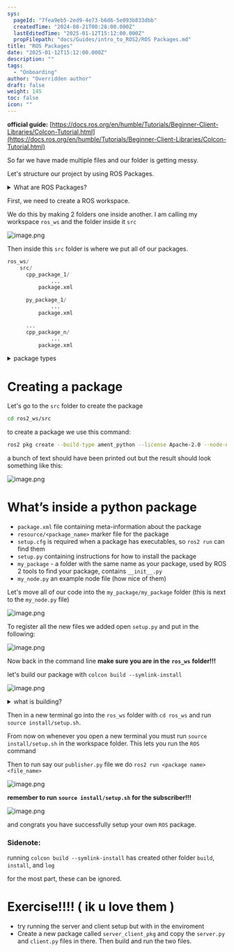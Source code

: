```yaml
---
sys:
  pageId: "7fea9eb5-2ed9-4e73-b6d6-5e093b833dbb"
  createdTime: "2024-08-21T00:28:00.000Z"
  lastEditedTime: "2025-01-12T15:12:00.000Z"
  propFilepath: "docs/Guides/intro_to_ROS2/ROS Packages.md"
title: "ROS Packages"
date: "2025-01-12T15:12:00.000Z"
description: ""
tags:
  - "Onboarding"
author: "Overridden author"
draft: false
weight: 145
toc: false
icon: ""
---
```


**official guide:** [https://docs.ros.org/en/humble/Tutorials/Beginner-Client-Libraries/Colcon-Tutorial.html](https://docs.ros.org/en/humble/Tutorials/Beginner-Client-Libraries/Colcon-Tutorial.html)

So far we have made multiple files and our folder is getting messy.

Let's structure our project by using ROS Packages.

<details>

<summary>What are ROS Packages?</summary>

ROS Packages are, as the name implies, packages of code that are highly sharable between ROS developers.

They consist of a folder, `package.xml` file, and source code

```python
      cpp_package_1/
		      ... imagine much code files here ..
          package.xml
```

</details>

First, we need to create a ROS workspace.

We do this by making 2 folders one inside another. I am calling my workspace `ros_ws` and the folder inside it `src`

![image.png](https://prod-files-secure.s3.us-west-2.amazonaws.com/d518164a-d88e-44d1-a4ee-3adb3bd8bce0/70706947-fd18-4537-a67b-e12946812d31/image.png?X-Amz-Algorithm=AWS4-HMAC-SHA256&X-Amz-Content-Sha256=UNSIGNED-PAYLOAD&X-Amz-Credential=ASIAZI2LB4665OQVX2LI%2F20250616%2Fus-west-2%2Fs3%2Faws4_request&X-Amz-Date=20250616T210837Z&X-Amz-Expires=3600&X-Amz-Security-Token=IQoJb3JpZ2luX2VjEH0aCXVzLXdlc3QtMiJHMEUCIBOrRCCIt4bLlb%2B8fjxQAIwlYszaOGLKpXrodJXt8sG8AiEAr9ZFddn668mJjUXTzhrjUMEDfXMpOJ41lLCQ2RKuQtcq%2FwMIZhAAGgw2Mzc0MjMxODM4MDUiDH6XobURzEP3OrH4%2FircA3JfSwZq2aP0EuNbYueGkd%2BSiYKjCzSZBfO%2F%2BIxjIb7JIDY%2BBb9qgCm1W8hAPZYK7FwcgtIORvFOnHl3h8oHv1MUUV2yKXYphFlwmsX4W0YkeXB%2BX6phvMZVUpiajIsM8gVV1KWpMR8MqG5QAgd9lftszjBEO4%2Fg3BhsCNFQwQV3kGs7SVh9Nb5exPcDTZvXcyXL1Xk4%2FVof4NgtuA2yQqXNreY%2BA8XlEncAFOXFAQ0cnVxmoLaPMWd2O8cTPhdlLrfRObti4NTSDaxFM4lSWn1VNmoxR2oAXwwi2lO3rHvpndbjIXCBGyajHq3Ia9r4eljMCjD6SlFMi37eIfm0GbqPn%2Bhckk4eFrB7RbcWtfKluwSr41WvzNlEq%2BBbqlrolFgtFRk%2FwAPLW%2FKqrrLSW4eBMpdGjprp7NhebNm%2F3BjVuzBgBLOAEdxi3cXeL3nX8xZeUPuFz4sgYAuc2BfHr7%2FyOJEUoFuC%2F%2BwVkOeTwKA6nmFIe1ZbUf1odlfjixowqZ5zqFF5o9rv3eT2AhnCaJCOo3Hj3cVOtNHZnfRnHJO8FWoUXTq5ToItngw%2F6zuSkQNEL6SwZUPanuOVexcK7D%2B3XqraHxhOnjcETQmmVk%2FsLk1CepEMn75d4hJQMKyOwsIGOqUBBheLAzgyD%2Bf%2FzsXcq8TYebZvxvsyWXsAeh8wiinVKBU8j%2BPqnGOB5K2hgCilmjs0IQlfEjSMTmbbF9483ApIfxl5fpxeaQXVS%2BF4bRbLF13MKjkKXQTXZ4PU6h5Kx9%2B78MTwfwDl6pyH3tsLk6KcqFRScLHxmaVS38vYDjJCsWLIuHPRx6M5RAlVYx%2FT9c71qsxHXseXtYiuqNOQMTxUDLIHCfTN&X-Amz-Signature=b611b89b5d23a0bf7c8c748745127897df63dfec3d06854705ba6e7282792fef&X-Amz-SignedHeaders=host&x-amz-checksum-mode=ENABLED&x-id=GetObject)

Then inside this `src` folder is where we put all of our packages.

```python
ros_ws/
    src/
      cpp_package_1/
		      ...
          package.xml

      py_package_1/
		      ...
          package.xml

      ...
      cpp_package_n/
		      ...
          package.xml

```

<details>

<summary>package types</summary>

packages can be either `C++` or python.

the intern file structure is different for each but for this guide we will stick to creating python packages

</details>

# Creating a package

Let's go to the `src` folder to create the package

```bash
cd ros2_ws/src
```

to create a package we use this command:

```bash
ros2 pkg create --build-type ament_python --license Apache-2.0 --node-name my_node my_package
```

a bunch of text should have been printed out but the result should look something like this:

![image.png](https://prod-files-secure.s3.us-west-2.amazonaws.com/d518164a-d88e-44d1-a4ee-3adb3bd8bce0/e6cf1e3f-8512-4a3e-b131-079f800bf3e8/image.png?X-Amz-Algorithm=AWS4-HMAC-SHA256&X-Amz-Content-Sha256=UNSIGNED-PAYLOAD&X-Amz-Credential=ASIAZI2LB4665OQVX2LI%2F20250616%2Fus-west-2%2Fs3%2Faws4_request&X-Amz-Date=20250616T210837Z&X-Amz-Expires=3600&X-Amz-Security-Token=IQoJb3JpZ2luX2VjEH0aCXVzLXdlc3QtMiJHMEUCIBOrRCCIt4bLlb%2B8fjxQAIwlYszaOGLKpXrodJXt8sG8AiEAr9ZFddn668mJjUXTzhrjUMEDfXMpOJ41lLCQ2RKuQtcq%2FwMIZhAAGgw2Mzc0MjMxODM4MDUiDH6XobURzEP3OrH4%2FircA3JfSwZq2aP0EuNbYueGkd%2BSiYKjCzSZBfO%2F%2BIxjIb7JIDY%2BBb9qgCm1W8hAPZYK7FwcgtIORvFOnHl3h8oHv1MUUV2yKXYphFlwmsX4W0YkeXB%2BX6phvMZVUpiajIsM8gVV1KWpMR8MqG5QAgd9lftszjBEO4%2Fg3BhsCNFQwQV3kGs7SVh9Nb5exPcDTZvXcyXL1Xk4%2FVof4NgtuA2yQqXNreY%2BA8XlEncAFOXFAQ0cnVxmoLaPMWd2O8cTPhdlLrfRObti4NTSDaxFM4lSWn1VNmoxR2oAXwwi2lO3rHvpndbjIXCBGyajHq3Ia9r4eljMCjD6SlFMi37eIfm0GbqPn%2Bhckk4eFrB7RbcWtfKluwSr41WvzNlEq%2BBbqlrolFgtFRk%2FwAPLW%2FKqrrLSW4eBMpdGjprp7NhebNm%2F3BjVuzBgBLOAEdxi3cXeL3nX8xZeUPuFz4sgYAuc2BfHr7%2FyOJEUoFuC%2F%2BwVkOeTwKA6nmFIe1ZbUf1odlfjixowqZ5zqFF5o9rv3eT2AhnCaJCOo3Hj3cVOtNHZnfRnHJO8FWoUXTq5ToItngw%2F6zuSkQNEL6SwZUPanuOVexcK7D%2B3XqraHxhOnjcETQmmVk%2FsLk1CepEMn75d4hJQMKyOwsIGOqUBBheLAzgyD%2Bf%2FzsXcq8TYebZvxvsyWXsAeh8wiinVKBU8j%2BPqnGOB5K2hgCilmjs0IQlfEjSMTmbbF9483ApIfxl5fpxeaQXVS%2BF4bRbLF13MKjkKXQTXZ4PU6h5Kx9%2B78MTwfwDl6pyH3tsLk6KcqFRScLHxmaVS38vYDjJCsWLIuHPRx6M5RAlVYx%2FT9c71qsxHXseXtYiuqNOQMTxUDLIHCfTN&X-Amz-Signature=0eccbcb1bb2504ff15edb137921cdaef45ecb6c3b4702c0708b38c5f6f58a781&X-Amz-SignedHeaders=host&x-amz-checksum-mode=ENABLED&x-id=GetObject)

# What’s inside a python package

- `package.xml` file containing meta-information about the package
- `resource/<package_name>` marker file for the package
- `setup.cfg` is required when a package has executables, so `ros2 run` can find them
- `setup.py` containing instructions for how to install the package
- `my_package` - a folder with the same name as your package, used by ROS 2 tools to find your package, contains `__init__.py`
- `my_node.py` an example node file (how nice of them)

Let's move all of our code into the `my_package/my_package` folder (this is next to the `my_node.py` file)

![image.png](https://prod-files-secure.s3.us-west-2.amazonaws.com/d518164a-d88e-44d1-a4ee-3adb3bd8bce0/9ce58f11-0da9-4d3e-b86d-506a9685d378/image.png?X-Amz-Algorithm=AWS4-HMAC-SHA256&X-Amz-Content-Sha256=UNSIGNED-PAYLOAD&X-Amz-Credential=ASIAZI2LB4665OQVX2LI%2F20250616%2Fus-west-2%2Fs3%2Faws4_request&X-Amz-Date=20250616T210837Z&X-Amz-Expires=3600&X-Amz-Security-Token=IQoJb3JpZ2luX2VjEH0aCXVzLXdlc3QtMiJHMEUCIBOrRCCIt4bLlb%2B8fjxQAIwlYszaOGLKpXrodJXt8sG8AiEAr9ZFddn668mJjUXTzhrjUMEDfXMpOJ41lLCQ2RKuQtcq%2FwMIZhAAGgw2Mzc0MjMxODM4MDUiDH6XobURzEP3OrH4%2FircA3JfSwZq2aP0EuNbYueGkd%2BSiYKjCzSZBfO%2F%2BIxjIb7JIDY%2BBb9qgCm1W8hAPZYK7FwcgtIORvFOnHl3h8oHv1MUUV2yKXYphFlwmsX4W0YkeXB%2BX6phvMZVUpiajIsM8gVV1KWpMR8MqG5QAgd9lftszjBEO4%2Fg3BhsCNFQwQV3kGs7SVh9Nb5exPcDTZvXcyXL1Xk4%2FVof4NgtuA2yQqXNreY%2BA8XlEncAFOXFAQ0cnVxmoLaPMWd2O8cTPhdlLrfRObti4NTSDaxFM4lSWn1VNmoxR2oAXwwi2lO3rHvpndbjIXCBGyajHq3Ia9r4eljMCjD6SlFMi37eIfm0GbqPn%2Bhckk4eFrB7RbcWtfKluwSr41WvzNlEq%2BBbqlrolFgtFRk%2FwAPLW%2FKqrrLSW4eBMpdGjprp7NhebNm%2F3BjVuzBgBLOAEdxi3cXeL3nX8xZeUPuFz4sgYAuc2BfHr7%2FyOJEUoFuC%2F%2BwVkOeTwKA6nmFIe1ZbUf1odlfjixowqZ5zqFF5o9rv3eT2AhnCaJCOo3Hj3cVOtNHZnfRnHJO8FWoUXTq5ToItngw%2F6zuSkQNEL6SwZUPanuOVexcK7D%2B3XqraHxhOnjcETQmmVk%2FsLk1CepEMn75d4hJQMKyOwsIGOqUBBheLAzgyD%2Bf%2FzsXcq8TYebZvxvsyWXsAeh8wiinVKBU8j%2BPqnGOB5K2hgCilmjs0IQlfEjSMTmbbF9483ApIfxl5fpxeaQXVS%2BF4bRbLF13MKjkKXQTXZ4PU6h5Kx9%2B78MTwfwDl6pyH3tsLk6KcqFRScLHxmaVS38vYDjJCsWLIuHPRx6M5RAlVYx%2FT9c71qsxHXseXtYiuqNOQMTxUDLIHCfTN&X-Amz-Signature=48e0cd758ee1cc8355f7e5dd9507ab84dcb50792755352df262d4c21165d0d85&X-Amz-SignedHeaders=host&x-amz-checksum-mode=ENABLED&x-id=GetObject)

To register all the new files we added open `setup.py` and put in the following:

![image.png](https://prod-files-secure.s3.us-west-2.amazonaws.com/d518164a-d88e-44d1-a4ee-3adb3bd8bce0/1cd7c262-4cae-4496-9d75-c178537d24a2/image.png?X-Amz-Algorithm=AWS4-HMAC-SHA256&X-Amz-Content-Sha256=UNSIGNED-PAYLOAD&X-Amz-Credential=ASIAZI2LB4665OQVX2LI%2F20250616%2Fus-west-2%2Fs3%2Faws4_request&X-Amz-Date=20250616T210837Z&X-Amz-Expires=3600&X-Amz-Security-Token=IQoJb3JpZ2luX2VjEH0aCXVzLXdlc3QtMiJHMEUCIBOrRCCIt4bLlb%2B8fjxQAIwlYszaOGLKpXrodJXt8sG8AiEAr9ZFddn668mJjUXTzhrjUMEDfXMpOJ41lLCQ2RKuQtcq%2FwMIZhAAGgw2Mzc0MjMxODM4MDUiDH6XobURzEP3OrH4%2FircA3JfSwZq2aP0EuNbYueGkd%2BSiYKjCzSZBfO%2F%2BIxjIb7JIDY%2BBb9qgCm1W8hAPZYK7FwcgtIORvFOnHl3h8oHv1MUUV2yKXYphFlwmsX4W0YkeXB%2BX6phvMZVUpiajIsM8gVV1KWpMR8MqG5QAgd9lftszjBEO4%2Fg3BhsCNFQwQV3kGs7SVh9Nb5exPcDTZvXcyXL1Xk4%2FVof4NgtuA2yQqXNreY%2BA8XlEncAFOXFAQ0cnVxmoLaPMWd2O8cTPhdlLrfRObti4NTSDaxFM4lSWn1VNmoxR2oAXwwi2lO3rHvpndbjIXCBGyajHq3Ia9r4eljMCjD6SlFMi37eIfm0GbqPn%2Bhckk4eFrB7RbcWtfKluwSr41WvzNlEq%2BBbqlrolFgtFRk%2FwAPLW%2FKqrrLSW4eBMpdGjprp7NhebNm%2F3BjVuzBgBLOAEdxi3cXeL3nX8xZeUPuFz4sgYAuc2BfHr7%2FyOJEUoFuC%2F%2BwVkOeTwKA6nmFIe1ZbUf1odlfjixowqZ5zqFF5o9rv3eT2AhnCaJCOo3Hj3cVOtNHZnfRnHJO8FWoUXTq5ToItngw%2F6zuSkQNEL6SwZUPanuOVexcK7D%2B3XqraHxhOnjcETQmmVk%2FsLk1CepEMn75d4hJQMKyOwsIGOqUBBheLAzgyD%2Bf%2FzsXcq8TYebZvxvsyWXsAeh8wiinVKBU8j%2BPqnGOB5K2hgCilmjs0IQlfEjSMTmbbF9483ApIfxl5fpxeaQXVS%2BF4bRbLF13MKjkKXQTXZ4PU6h5Kx9%2B78MTwfwDl6pyH3tsLk6KcqFRScLHxmaVS38vYDjJCsWLIuHPRx6M5RAlVYx%2FT9c71qsxHXseXtYiuqNOQMTxUDLIHCfTN&X-Amz-Signature=0b09fe3bce3daf25f7d8ca3d406328f26f8ad764514513ef0878fd41225b1705&X-Amz-SignedHeaders=host&x-amz-checksum-mode=ENABLED&x-id=GetObject)

Now back in the command line **make sure you are in the** **`ros_ws`** **folder!!!**

let's build our package with `colcon build --symlink-install`

![image.png](https://prod-files-secure.s3.us-west-2.amazonaws.com/d518164a-d88e-44d1-a4ee-3adb3bd8bce0/2f2a0d27-b173-48fd-b189-5f5c0ce65619/image.png?X-Amz-Algorithm=AWS4-HMAC-SHA256&X-Amz-Content-Sha256=UNSIGNED-PAYLOAD&X-Amz-Credential=ASIAZI2LB4665OQVX2LI%2F20250616%2Fus-west-2%2Fs3%2Faws4_request&X-Amz-Date=20250616T210837Z&X-Amz-Expires=3600&X-Amz-Security-Token=IQoJb3JpZ2luX2VjEH0aCXVzLXdlc3QtMiJHMEUCIBOrRCCIt4bLlb%2B8fjxQAIwlYszaOGLKpXrodJXt8sG8AiEAr9ZFddn668mJjUXTzhrjUMEDfXMpOJ41lLCQ2RKuQtcq%2FwMIZhAAGgw2Mzc0MjMxODM4MDUiDH6XobURzEP3OrH4%2FircA3JfSwZq2aP0EuNbYueGkd%2BSiYKjCzSZBfO%2F%2BIxjIb7JIDY%2BBb9qgCm1W8hAPZYK7FwcgtIORvFOnHl3h8oHv1MUUV2yKXYphFlwmsX4W0YkeXB%2BX6phvMZVUpiajIsM8gVV1KWpMR8MqG5QAgd9lftszjBEO4%2Fg3BhsCNFQwQV3kGs7SVh9Nb5exPcDTZvXcyXL1Xk4%2FVof4NgtuA2yQqXNreY%2BA8XlEncAFOXFAQ0cnVxmoLaPMWd2O8cTPhdlLrfRObti4NTSDaxFM4lSWn1VNmoxR2oAXwwi2lO3rHvpndbjIXCBGyajHq3Ia9r4eljMCjD6SlFMi37eIfm0GbqPn%2Bhckk4eFrB7RbcWtfKluwSr41WvzNlEq%2BBbqlrolFgtFRk%2FwAPLW%2FKqrrLSW4eBMpdGjprp7NhebNm%2F3BjVuzBgBLOAEdxi3cXeL3nX8xZeUPuFz4sgYAuc2BfHr7%2FyOJEUoFuC%2F%2BwVkOeTwKA6nmFIe1ZbUf1odlfjixowqZ5zqFF5o9rv3eT2AhnCaJCOo3Hj3cVOtNHZnfRnHJO8FWoUXTq5ToItngw%2F6zuSkQNEL6SwZUPanuOVexcK7D%2B3XqraHxhOnjcETQmmVk%2FsLk1CepEMn75d4hJQMKyOwsIGOqUBBheLAzgyD%2Bf%2FzsXcq8TYebZvxvsyWXsAeh8wiinVKBU8j%2BPqnGOB5K2hgCilmjs0IQlfEjSMTmbbF9483ApIfxl5fpxeaQXVS%2BF4bRbLF13MKjkKXQTXZ4PU6h5Kx9%2B78MTwfwDl6pyH3tsLk6KcqFRScLHxmaVS38vYDjJCsWLIuHPRx6M5RAlVYx%2FT9c71qsxHXseXtYiuqNOQMTxUDLIHCfTN&X-Amz-Signature=73ef2b9d006d9cc9254ef1bcf9e5b79c850a3bcd7c1f1b321ea6690ec9509530&X-Amz-SignedHeaders=host&x-amz-checksum-mode=ENABLED&x-id=GetObject)

<details>

<summary>what is building?</summary>

if you are a CS major at Rose-Hulman you will learn the answer to this in CSSE132

but TLDR; is it combines all the code files into one program that can be run easily 

</details>

Then in a new terminal go into the `ros_ws` folder with `cd ros_ws` and run `source install/setup.sh`. 

From now on whenever you open a new terminal you must run `source install/setup.sh` in the workspace folder. This lets you run the `ROS` command

Then to run say our `publisher.py` file we do `ros2 run <package name> <file_name>`

![image.png](https://prod-files-secure.s3.us-west-2.amazonaws.com/d518164a-d88e-44d1-a4ee-3adb3bd8bce0/4f4b1219-3a44-4632-aa0a-ce3471699f59/image.png?X-Amz-Algorithm=AWS4-HMAC-SHA256&X-Amz-Content-Sha256=UNSIGNED-PAYLOAD&X-Amz-Credential=ASIAZI2LB4665OQVX2LI%2F20250616%2Fus-west-2%2Fs3%2Faws4_request&X-Amz-Date=20250616T210837Z&X-Amz-Expires=3600&X-Amz-Security-Token=IQoJb3JpZ2luX2VjEH0aCXVzLXdlc3QtMiJHMEUCIBOrRCCIt4bLlb%2B8fjxQAIwlYszaOGLKpXrodJXt8sG8AiEAr9ZFddn668mJjUXTzhrjUMEDfXMpOJ41lLCQ2RKuQtcq%2FwMIZhAAGgw2Mzc0MjMxODM4MDUiDH6XobURzEP3OrH4%2FircA3JfSwZq2aP0EuNbYueGkd%2BSiYKjCzSZBfO%2F%2BIxjIb7JIDY%2BBb9qgCm1W8hAPZYK7FwcgtIORvFOnHl3h8oHv1MUUV2yKXYphFlwmsX4W0YkeXB%2BX6phvMZVUpiajIsM8gVV1KWpMR8MqG5QAgd9lftszjBEO4%2Fg3BhsCNFQwQV3kGs7SVh9Nb5exPcDTZvXcyXL1Xk4%2FVof4NgtuA2yQqXNreY%2BA8XlEncAFOXFAQ0cnVxmoLaPMWd2O8cTPhdlLrfRObti4NTSDaxFM4lSWn1VNmoxR2oAXwwi2lO3rHvpndbjIXCBGyajHq3Ia9r4eljMCjD6SlFMi37eIfm0GbqPn%2Bhckk4eFrB7RbcWtfKluwSr41WvzNlEq%2BBbqlrolFgtFRk%2FwAPLW%2FKqrrLSW4eBMpdGjprp7NhebNm%2F3BjVuzBgBLOAEdxi3cXeL3nX8xZeUPuFz4sgYAuc2BfHr7%2FyOJEUoFuC%2F%2BwVkOeTwKA6nmFIe1ZbUf1odlfjixowqZ5zqFF5o9rv3eT2AhnCaJCOo3Hj3cVOtNHZnfRnHJO8FWoUXTq5ToItngw%2F6zuSkQNEL6SwZUPanuOVexcK7D%2B3XqraHxhOnjcETQmmVk%2FsLk1CepEMn75d4hJQMKyOwsIGOqUBBheLAzgyD%2Bf%2FzsXcq8TYebZvxvsyWXsAeh8wiinVKBU8j%2BPqnGOB5K2hgCilmjs0IQlfEjSMTmbbF9483ApIfxl5fpxeaQXVS%2BF4bRbLF13MKjkKXQTXZ4PU6h5Kx9%2B78MTwfwDl6pyH3tsLk6KcqFRScLHxmaVS38vYDjJCsWLIuHPRx6M5RAlVYx%2FT9c71qsxHXseXtYiuqNOQMTxUDLIHCfTN&X-Amz-Signature=821c7a86c56ec40e060c5519b8884b54f9c7749406e88497cde5172682ac51be&X-Amz-SignedHeaders=host&x-amz-checksum-mode=ENABLED&x-id=GetObject)

**remember to run** **`source install/setup.sh`** **for the subscriber!!!**

![image.png](https://prod-files-secure.s3.us-west-2.amazonaws.com/d518164a-d88e-44d1-a4ee-3adb3bd8bce0/02121119-dad4-49ec-8356-c956108b4243/image.png?X-Amz-Algorithm=AWS4-HMAC-SHA256&X-Amz-Content-Sha256=UNSIGNED-PAYLOAD&X-Amz-Credential=ASIAZI2LB4665OQVX2LI%2F20250616%2Fus-west-2%2Fs3%2Faws4_request&X-Amz-Date=20250616T210837Z&X-Amz-Expires=3600&X-Amz-Security-Token=IQoJb3JpZ2luX2VjEH0aCXVzLXdlc3QtMiJHMEUCIBOrRCCIt4bLlb%2B8fjxQAIwlYszaOGLKpXrodJXt8sG8AiEAr9ZFddn668mJjUXTzhrjUMEDfXMpOJ41lLCQ2RKuQtcq%2FwMIZhAAGgw2Mzc0MjMxODM4MDUiDH6XobURzEP3OrH4%2FircA3JfSwZq2aP0EuNbYueGkd%2BSiYKjCzSZBfO%2F%2BIxjIb7JIDY%2BBb9qgCm1W8hAPZYK7FwcgtIORvFOnHl3h8oHv1MUUV2yKXYphFlwmsX4W0YkeXB%2BX6phvMZVUpiajIsM8gVV1KWpMR8MqG5QAgd9lftszjBEO4%2Fg3BhsCNFQwQV3kGs7SVh9Nb5exPcDTZvXcyXL1Xk4%2FVof4NgtuA2yQqXNreY%2BA8XlEncAFOXFAQ0cnVxmoLaPMWd2O8cTPhdlLrfRObti4NTSDaxFM4lSWn1VNmoxR2oAXwwi2lO3rHvpndbjIXCBGyajHq3Ia9r4eljMCjD6SlFMi37eIfm0GbqPn%2Bhckk4eFrB7RbcWtfKluwSr41WvzNlEq%2BBbqlrolFgtFRk%2FwAPLW%2FKqrrLSW4eBMpdGjprp7NhebNm%2F3BjVuzBgBLOAEdxi3cXeL3nX8xZeUPuFz4sgYAuc2BfHr7%2FyOJEUoFuC%2F%2BwVkOeTwKA6nmFIe1ZbUf1odlfjixowqZ5zqFF5o9rv3eT2AhnCaJCOo3Hj3cVOtNHZnfRnHJO8FWoUXTq5ToItngw%2F6zuSkQNEL6SwZUPanuOVexcK7D%2B3XqraHxhOnjcETQmmVk%2FsLk1CepEMn75d4hJQMKyOwsIGOqUBBheLAzgyD%2Bf%2FzsXcq8TYebZvxvsyWXsAeh8wiinVKBU8j%2BPqnGOB5K2hgCilmjs0IQlfEjSMTmbbF9483ApIfxl5fpxeaQXVS%2BF4bRbLF13MKjkKXQTXZ4PU6h5Kx9%2B78MTwfwDl6pyH3tsLk6KcqFRScLHxmaVS38vYDjJCsWLIuHPRx6M5RAlVYx%2FT9c71qsxHXseXtYiuqNOQMTxUDLIHCfTN&X-Amz-Signature=d2cc1b740f6cea15805fefd167d8e86ff0a9a6f39c3c7af6d13a2b4e6aafc30c&X-Amz-SignedHeaders=host&x-amz-checksum-mode=ENABLED&x-id=GetObject)

and congrats you have successfully setup your own `ROS` package.

### Sidenote:

running `colcon build --symlink-install` has created other folder `build`, `install`, and `log`

for the most part, these can be ignored.

# Exercise!!!! ( ik u love them )

- try running the server and client setup but with in the enviroment
- Create a new package called `server_client_pkg` and copy the `server.py` and `client.py` files in there. Then build and run the two files.
